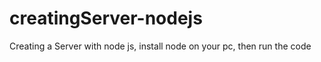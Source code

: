 # creatingServer-nodejs
Creating a Server with node js, 
install node on your pc, then run the code
